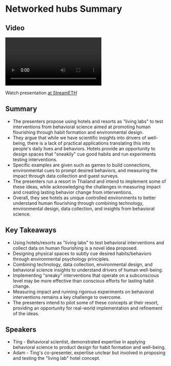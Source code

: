 # Networked hubs Summary

## Video
<video controls>
<source src="https://vod-cdn.lp-playback.studio/raw/jxf4iblf6wlsyor6526t4tcmtmqa/catalyst-vod-com/hls/5c4ctxk33juj3594/index.m3u8" type="application/x-mpegURL">
  Your browser does not support the video tag.
</video>

Watch presentation [at StreamETH](https://streameth.org/edge_city/watch?session=6720919624af22d0ca4308dc)

## Summary
- The presenters propose using hotels and resorts as "living labs" to test interventions from behavioral science aimed at promoting human flourishing through habit formation and environmental design.
- They argue that while we have scientific insights into drivers of well-being, there is a lack of practical applications translating this into people's daily lives and behaviors. Hotels provide an opportunity to design spaces that "sneakily" cue good habits and run experiments testing interventions.
- Specific examples are given such as games to build connections, environmental cues to prompt desired behaviors, and measuring the impact through data collection and guest surveys.
- The presenters run a resort in Thailand and intend to implement some of these ideas, while acknowledging the challenges in measuring impact and creating lasting behavior change from interventions.
- Overall, they see hotels as unique controlled environments to better understand human flourishing through combining technology, environmental design, data collection, and insights from behavioral science.

## Key Takeaways
- Using hotels/resorts as "living labs" to test behavioral interventions and collect data on human flourishing is a novel idea proposed.
- Designing physical spaces to subtly cue desired habits/behaviors through environmental psychology principles.
- Combining technology, data collection, environmental design, and behavioral science insights to understand drivers of human well-being.
- Implementing "sneaky" interventions that operate on a subconscious level may be more effective than conscious efforts for lasting habit change.
- Measuring impact and running rigorous experiments on behavioral interventions remains a key challenge to overcome.
- The presenters intend to pilot some of these concepts at their resort, providing an opportunity for real-world implementation and refinement of the ideas.

## Speakers
- Ting - Behavioral scientist, demonstrated expertise in applying behavioral science to product design for habit formation and well-being.
- Adam - Ting's co-presenter, expertise unclear but involved in proposing and testing the "living lab" hotel concept.

